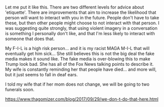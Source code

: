 Let me put it like this. There are two different levels for advice about 'etiquette'. There are improvements that aim to increase the likelihood that person will want to interact with you in the future. People don't have to take these, but then other people might choose to not interact with that person. I was suggesting quite strongly, that using violent imagery in a conversation is something I personally don't like, and that I'm less likely to interact with someone that does that.




My F-I-L is a high risk person... and it is my racist MAGA M-I-L that will eventually get him sick...  She still believes this is not the big deal the fake media makes it sound like.  The fake media is over-blowing this to make Trump look bad.  She has all of the Fox News talking points to describe it. My wife is constantly reminding her that people have died... and more will, but it just seems to fall in deaf ears.

I told my wife that if her mom does not change, we will be going to two funerals soon.




https://www.thagomizer.com/blog/2017/09/29/we-don-t-do-that-here.html
